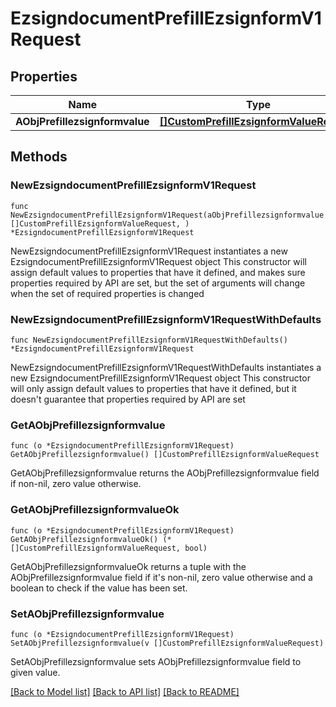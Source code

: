 # EzsigndocumentPrefillEzsignformV1Request

## Properties

Name | Type | Description | Notes
------------ | ------------- | ------------- | -------------
**AObjPrefillezsignformvalue** | [**[]CustomPrefillEzsignformValueRequest**](CustomPrefillEzsignformValueRequest.md) |  | 

## Methods

### NewEzsigndocumentPrefillEzsignformV1Request

`func NewEzsigndocumentPrefillEzsignformV1Request(aObjPrefillezsignformvalue []CustomPrefillEzsignformValueRequest, ) *EzsigndocumentPrefillEzsignformV1Request`

NewEzsigndocumentPrefillEzsignformV1Request instantiates a new EzsigndocumentPrefillEzsignformV1Request object
This constructor will assign default values to properties that have it defined,
and makes sure properties required by API are set, but the set of arguments
will change when the set of required properties is changed

### NewEzsigndocumentPrefillEzsignformV1RequestWithDefaults

`func NewEzsigndocumentPrefillEzsignformV1RequestWithDefaults() *EzsigndocumentPrefillEzsignformV1Request`

NewEzsigndocumentPrefillEzsignformV1RequestWithDefaults instantiates a new EzsigndocumentPrefillEzsignformV1Request object
This constructor will only assign default values to properties that have it defined,
but it doesn't guarantee that properties required by API are set

### GetAObjPrefillezsignformvalue

`func (o *EzsigndocumentPrefillEzsignformV1Request) GetAObjPrefillezsignformvalue() []CustomPrefillEzsignformValueRequest`

GetAObjPrefillezsignformvalue returns the AObjPrefillezsignformvalue field if non-nil, zero value otherwise.

### GetAObjPrefillezsignformvalueOk

`func (o *EzsigndocumentPrefillEzsignformV1Request) GetAObjPrefillezsignformvalueOk() (*[]CustomPrefillEzsignformValueRequest, bool)`

GetAObjPrefillezsignformvalueOk returns a tuple with the AObjPrefillezsignformvalue field if it's non-nil, zero value otherwise
and a boolean to check if the value has been set.

### SetAObjPrefillezsignformvalue

`func (o *EzsigndocumentPrefillEzsignformV1Request) SetAObjPrefillezsignformvalue(v []CustomPrefillEzsignformValueRequest)`

SetAObjPrefillezsignformvalue sets AObjPrefillezsignformvalue field to given value.



[[Back to Model list]](../README.md#documentation-for-models) [[Back to API list]](../README.md#documentation-for-api-endpoints) [[Back to README]](../README.md)


